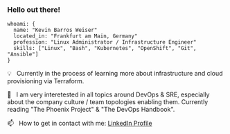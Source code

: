 ### Hello out there!

```
whoami: {
  name: "Kevin Barros Weiser"
  located_in: "Frankfurt am Main, Germany"
  profession: "Linux Administrator / Infrastructure Engineer"
  skills: ["Linux", "Bash", "Kubernetes", "OpenShift", "Git", "Ansible"]
}
```

:bulb: &nbsp; Currently in the process of learning more about infrastructure and cloud provisioning via Terraform.

:book: &nbsp; I am very interetested in all topics around DevOps & SRE, especially about the company culture / team topologies enabling them. Currently reading "The Phoenix Project" & "The DevOps Handbook". 

📫  &nbsp; How to get in contact with me: 
[LinkedIn Profile](https://www.linkedin.com/in/kevin-barros-weiser-6b0486268)

